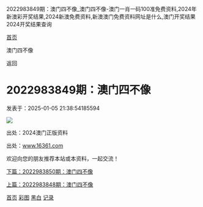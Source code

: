 2022983849期：澳门四不像\_澳门四不像-澳门一肖一码100准免费资料,2024年新澳彩开奖结果,2024新澳免费资料,新澳澳门免费资料网址是什么,澳门开奖结果2024开奖结果查询



[首页](/)

澳门四不像

返回

2022983849期：澳门四不像
=================

发表于：2025-01-05 21:38:54185594

![](https://amo.ahhjzh.com:4949/col/983849/amsbx.jpg)

出处：2024澳门正版资料

出处：www.16361.com

欢迎向您的朋友推荐本站或本资料，一起交流！

[下篇：2022983850期：澳门四不像](/info/1308939/2022983850期：澳门四不像)

[上篇：2022983848期：澳门四不像](/info/1308937/2022983848期：澳门四不像)

[首页](/)
[彩图](/photo/color)
[黑白](/photo/black)
[记录](/page/history)